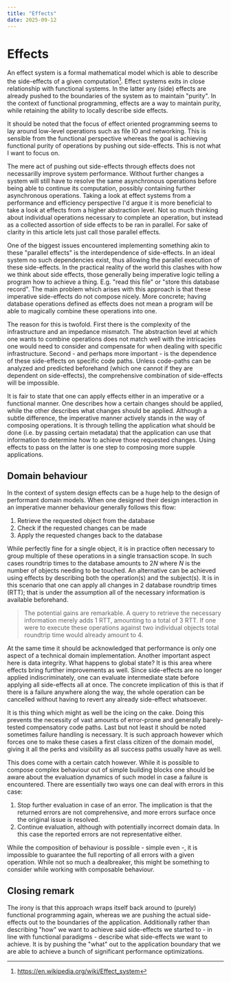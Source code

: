 ```yaml
---
title: "Effects"
date: 2025-09-12
---
```


# Effects

An effect system is a formal mathematical model which is able to describe the side-effects of a given computation[^1]. Effect systems exits in close relationship with functional systems. In the latter any (side) effects are already pushed to the boundaries of the system as to maintain "purity". In the context of functional programming, effects are a way to maintain purity, while retaining the ability to locally describe side effects.

It should be noted that the focus of effect oriented programming seems to lay around low-level operations such as file IO and networking. This is sensible from the functional perspective whereas the goal is achieving functional purity of operations by pushing out side-effects. This is not what I want to focus on.

The mere act of pushing out side-effects through effects does not necessarilly improve system performance. Without further changes a system will still have to resolve the same asynchronous operations before being able to continue its computation, possibly containing further asynchronous operations. Taking a look at effect systems from a performance and efficiency perspective I'd argue it is more beneficial to take a look at effects from a higher abstraction level. Not so much thinking about individual operations necessary to complete an operation, but instead as a collected assortion of side effects to be ran in parallel. For sake of clarity in this article lets just call those parallel effects.

One of the biggest issues encountered implementing something akin to these "parallel effects" is the interdependence of side-effects. In an ideal system no such dependencies exist, thus allowing the parallel execution of these side-effects. In the practical reality of the world this clashes with how we think about side effects, those generally being imperative logic telling a program how to achieve a thing. E.g. "read this file" or "store this database record". The main problem which arises with this approach is that these imperative side-effects do not compose nicely. More concrete; having database operations defined as effects does not mean a program will be able to magically combine these operations into one.

The reason for this is twofold. First there is the complexity of the infrastructure and an impedance mismatch. The abstraction level at which one wants to combine operations does not match well with the intricacies one would need to consider and compensate for when dealing with specific infrastructure. Second - and perhaps more important - is the dependence of these side-effects on specific code paths. Unless code-paths can be analyzed and predicted beforehand (which one cannot if they are dependent on side-effects), the comprehensive combination of side-effects will be impossible.

It is fair to state that one can apply effects either in an imperative or a functional manner. One describes how a certain changes should be applied, while the other describes what changes should be applied. Although a subtle difference, the imperative manner actively stands in the way of composing operations. It is through telling the application what should be done (i.e. by passing certain metadata) that the application can use that information to determine how to achieve those requested changes. Using effects to pass on the latter is one step to composing more supple applications.

## Domain behaviour

In the context of system design effects can be a huge help to the design of performant domain models. When one designed their design interaction in an imperative manner behaviour generally follows this flow:

1. Retrieve the requested object from the database
2. Check if the requested changes can be made
3. Apply the requested changes back to the database

While perfectly fine for a single object, it is in practice often necessary to group multiple of these operations in a single transaction scope. In such cases roundtrip times to the database amounts to $2N$ where $N$ is the number of objects needing to be touched. An alternative can be achieved using effects by describing both the operation(s) and the subject(s). It is in this scenario that one can apply all changes in 2 database roundtrip times (RTT); that is under the assumption all of the necessary information is available beforehand.

> The potential gains are remarkable. A query to retrieve the necessary information merely adds 1 RTT, amounting to a total of 3 RTT. If one were to execute these operations against two individual objects total roundtrip time would already amount to 4.

At the same time it should be acknowledged that performance is only one aspect of a technical domain implementation. Another important aspect here is data integrity. What happens to global state? It is this area where effects bring further improvements as well. Since side-effects are no longer applied indiscriminately, one can evaluate intermediate state before applying all side-effects all at once. The concrete implication of this is that if there is a failure anywhere along the way, the whole operation can be cancelled without having to revert any already side-effect whatsoever. 

It is this thing which might as well be the icing on the cake. Doing this prevents the necessity of vast amounts of error-prone and generally barely-tested compensatory code paths. Last but not least it should be noted sometimes failure handling is necessary. It is such approach however which forces one to make these cases a first class citizen of the domain model, giving it all the perks and visibility as all success paths usually have as well.

This does come with a certain catch however. While it is possible to compose complex behaviour out of simple building blocks one should be aware about the evaluation dynamics of such model in case a failure is encountered. There are essentially two ways one can deal with errors in this case:

1. Stop further evaluation in case of an error. The implication is that the returned errors are not comprehensive, and more errors surface once the original issue is resolved.
2. Continue evaluation, although with potentially incorrect domain data. In this case the reported errors are not representative either.

While the composition of behaviour is possible - simple even -, it is impossible to guarantee the full reporting of all errors with a given operation. While not so much a dealbreaker, this might be something to consider while working with composable behaviour.

## Closing remark

The irony is that this approach wraps itself back around to (purely) functional programming again, whereas we are pushing the actual side-effects out to the boundaries of the application. Additionally rather than describing "how" we want to achieve said side-effects we started to - in line with functional paradigms - describe what side-effects we want to achieve. It is by pushing the "what" out to the application boundary that we are able to achieve a bunch of significant performance optimizations.

[^1]: https://en.wikipedia.org/wiki/Effect_system